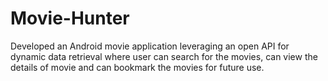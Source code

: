 # Movie-Hunter
Developed an Android movie application leveraging an open API for dynamic data retrieval where user can search for the movies, can view the details of movie and can bookmark the movies for future use.
